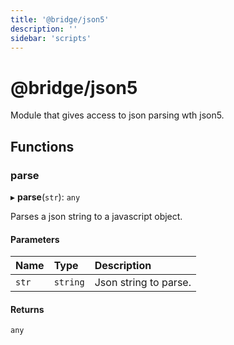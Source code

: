 ```yaml
---
title: '@bridge/json5'
description: ''
sidebar: 'scripts'
---
```


# @bridge/json5

Module that gives access to json parsing wth json5.

## Functions

### parse

▸ **parse**(`str`): `any`

Parses a json string to a javascript object.

#### Parameters

| Name | Type | Description |
| :------ | :------ | :------ |
| `str` | `string` | Json string to parse. |

#### Returns

`any`
